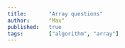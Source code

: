 ```yaml
---
title:       "Array questions"
author:      "Max"
published:   true
tags:        ["algorithm", "array"]
---
```

